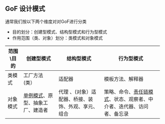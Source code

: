 ## GoF 设计模式
通常我们按以下两个维度对对GoF进行分类
- 目的划分：创建型模式、结构型模式和行为型模式 
- 作用范围（类、对象）划分：类模式和对象模式

| 范围\\目的	 | 创建型模式          | 结构型模式	                      | 行为型模式                            |
|-------------|-----------------|  ----------------------              |------------------------------------|
| 类模式	    | 工厂方法	\(类）      | 适配器	                        | 模板方法、解释器                         |
| 对象模式    | [单例模式](./gof-patterns/singleton)、原型、抽象工厂、建造者 | 代理 、(对象）适配器、桥接、装饰、外观、享元、组合 | 策略、命令、[责任链模式](./gof-patterns/chain)、状态、观察者、中介者、迭代器、访问者、备忘录 |

